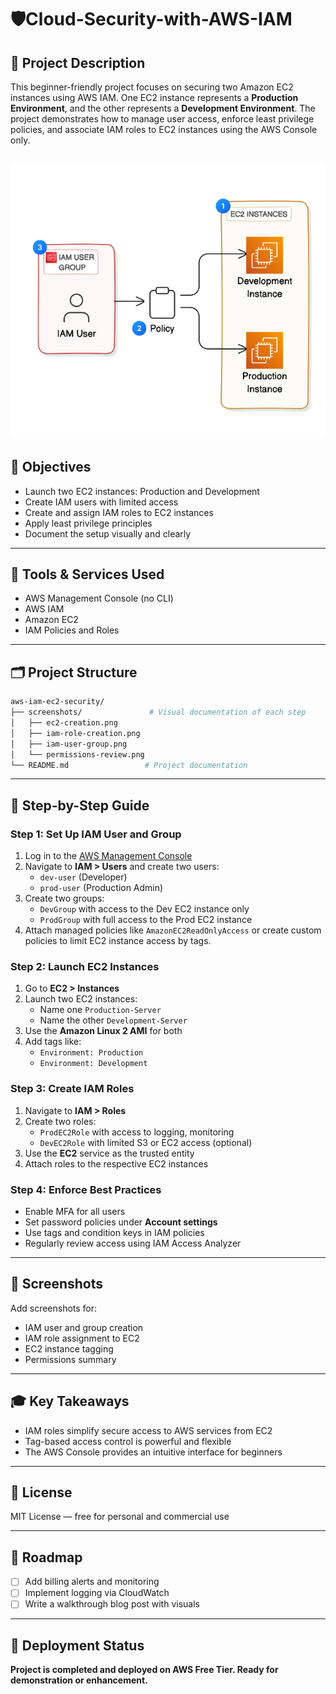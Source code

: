 # 🛡️Cloud-Security-with-AWS-IAM
## 📘 Project Description
This beginner-friendly project focuses on securing two Amazon EC2 instances using AWS IAM. One EC2 instance represents a **Production Environment**, and the other represents a **Development Environment**. The project demonstrates how to manage user access, enforce least privilege policies, and associate IAM roles to EC2 instances using the AWS Console only.

![This is an AWS infrastructure image](awsimg.PNG)
---

## 🎯 Objectives
- Launch two EC2 instances: Production and Development
- Create IAM users with limited access
- Create and assign IAM roles to EC2 instances
- Apply least privilege principles
- Document the setup visually and clearly

---

## 🧰 Tools & Services Used
- AWS Management Console (no CLI)
- AWS IAM
- Amazon EC2
- IAM Policies and Roles

---

## 🗂️ Project Structure
```bash
aws-iam-ec2-security/
├── screenshots/               # Visual documentation of each step
│   ├── ec2-creation.png
│   ├── iam-role-creation.png
│   ├── iam-user-group.png
│   └── permissions-review.png
└── README.md                 # Project documentation
```

---

## 📝 Step-by-Step Guide

### Step 1: Set Up IAM User and Group
1. Log in to the [AWS Management Console](https://aws.amazon.com/console/)
2. Navigate to **IAM > Users** and create two users:
   - `dev-user` (Developer)
   - `prod-user` (Production Admin)
3. Create two groups:
   - `DevGroup` with access to the Dev EC2 instance only
   - `ProdGroup` with full access to the Prod EC2 instance
4. Attach managed policies like `AmazonEC2ReadOnlyAccess` or create custom policies to limit EC2 instance access by tags.

### Step 2: Launch EC2 Instances
1. Go to **EC2 > Instances**
2. Launch two EC2 instances:
   - Name one `Production-Server`
   - Name the other `Development-Server`
3. Use the **Amazon Linux 2 AMI** for both
4. Add tags like:
   - `Environment: Production`
   - `Environment: Development`

### Step 3: Create IAM Roles
1. Navigate to **IAM > Roles**
2. Create two roles:
   - `ProdEC2Role` with access to logging, monitoring
   - `DevEC2Role` with limited S3 or EC2 access (optional)
3. Use the **EC2** service as the trusted entity
4. Attach roles to the respective EC2 instances

### Step 4: Enforce Best Practices
- Enable MFA for all users
- Set password policies under **Account settings**
- Use tags and condition keys in IAM policies
- Regularly review access using IAM Access Analyzer

---

## 📸 Screenshots
Add screenshots for:
- IAM user and group creation
- IAM role assignment to EC2
- EC2 instance tagging
- Permissions summary

---

## 🎓 Key Takeaways
- IAM roles simplify secure access to AWS services from EC2
- Tag-based access control is powerful and flexible
- The AWS Console provides an intuitive interface for beginners

---

## 📜 License
MIT License — free for personal and commercial use

---

## 🏁 Roadmap
- [ ] Add billing alerts and monitoring
- [ ] Implement logging via CloudWatch
- [ ] Write a walkthrough blog post with visuals

---

## 🧳 Deployment Status
**Project is completed and deployed on AWS Free Tier. Ready for demonstration or enhancement.**
